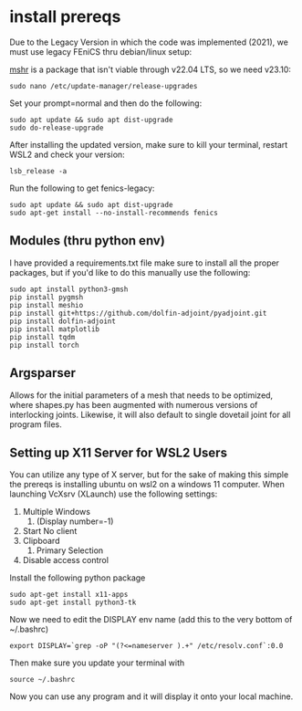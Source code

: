# install prereqs
Due to the Legacy Version in which the code was implemented (2021), we must use legacy FEniCS thru debian/linux setup:

[mshr](https://bitbucket.org/fenics-project/mshr/src/master/) is a package that isn't viable through v22.04 LTS, so we need v23.10:

```
sudo nano /etc/update-manager/release-upgrades
```

Set your prompt=normal and then do the following:

```
sudo apt update && sudo apt dist-upgrade
sudo do-release-upgrade
```

After installing the updated version, make sure to kill your terminal, restart WSL2 and check your version: 
```
lsb_release -a
```

Run the following to get fenics-legacy:
```
sudo apt update && sudo apt dist-upgrade
sudo apt-get install --no-install-recommends fenics
```

## Modules (thru python env)
I have provided a requirements.txt file make sure to install all the proper packages, but if you'd like to do this manually use the following:

```
sudo apt install python3-gmsh
pip install pygmsh
pip install meshio
pip install git+https://github.com/dolfin-adjoint/pyadjoint.git
pip install dolfin-adjoint
pip install matplotlib
pip install tqdm
pip install torch
```

## Argsparser
Allows for the initial parameters of a mesh that needs to be optimized, where shapes.py has been augmented with numerous versions of interlocking joints. Likewise, it will also default to single dovetail joint for all program files.

## Setting up X11 Server for WSL2 Users
You can utilize any type of X server, but for the sake of making this simple the prereqs is installing ubuntu on wsl2 on a windows 11 computer. When launching VcXsrv (XLaunch) use the following settings:

1. Multiple Windows 
    1. (Display number=-1)
2. Start No client
3. Clipboard
    1. Primary Selection
4. Disable access control

Install the following python package
```
sudo apt-get install x11-apps
sudo apt-get install python3-tk
```
Now we need to edit the DISPLAY env name (add this to the very bottom of ~/.bashrc)
```
export DISPLAY=`grep -oP "(?<=nameserver ).+" /etc/resolv.conf`:0.0
```
Then make sure you update your terminal with
```
source ~/.bashrc
```

Now you can use any program and it will display it onto your local machine.

